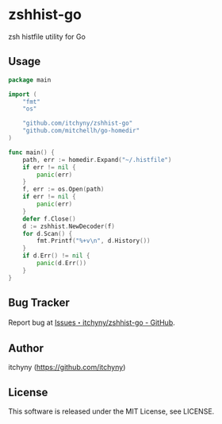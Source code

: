 # zshhist-go
zsh histfile utility for Go

## Usage
```go
package main

import (
	"fmt"
	"os"

	"github.com/itchyny/zshhist-go"
	"github.com/mitchellh/go-homedir"
)

func main() {
	path, err := homedir.Expand("~/.histfile")
	if err != nil {
		panic(err)
	}
	f, err := os.Open(path)
	if err != nil {
		panic(err)
	}
	defer f.Close()
	d := zshhist.NewDecoder(f)
	for d.Scan() {
		fmt.Printf("%+v\n", d.History())
	}
	if d.Err() != nil {
		panic(d.Err())
	}
}
```

## Bug Tracker
Report bug at [Issues・itchyny/zshhist-go - GitHub](https://github.com/itchyny/zshhist-go/issues).

## Author
itchyny (https://github.com/itchyny)

## License
This software is released under the MIT License, see LICENSE.
